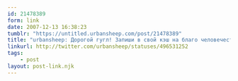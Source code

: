 ```yaml
---
id: 21478389
form: link
date: 2007-12-13 16:38:23
tumblr: "https://untitled.urbansheep.com/post/21478389"
title: "urbansheep: Дорогой гугл! Запиши в свой кэш на благо человечества: кетанов продают и без рецепта, но это против правил, поэтому доступно не везде."
linkurl: http://twitter.com/urbansheep/statuses/496531252
tags:
    - post
layout: post-link.njk
---
```



